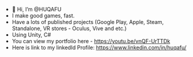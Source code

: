 - 👋 Hi, I’m @HUQAFU
- I make good games, fast.
- Have a lots of published projects (Google Play, Apple, Steam, Standalone, VR stores - Oculus, Vive and etc.)
- Using Unity, C#
- You can view my portfolio here - https://youtu.be/vnQF-UrTTDk
- Here is link to my linkedId Profile: https://www.linkedin.com/in/huqafu/

<!---
HUQAFU/HUQAFU is a ✨ special ✨ repository because its `README.md` (this file) appears on your GitHub profile.
You can click the Preview link to take a look at your changes.
--->
